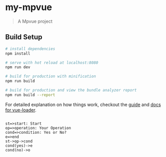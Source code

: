 # my-mpvue

> A Mpvue project

## Build Setup

``` bash
# install dependencies
npm install

# serve with hot reload at localhost:8080
npm run dev

# build for production with minification
npm run build

# build for production and view the bundle analyzer report
npm run build --report
```

For detailed explanation on how things work, checkout the [guide](http://vuejs-templates.github.io/webpack/) and [docs for vue-loader](http://vuejs.github.io/vue-loader).

```flow

st=>start: Start
op=>operation: Your Operation
cond=>condition: Yes or No?
e=>end
st->op->cond
cond(yes)->e
cond(no)->o

```
